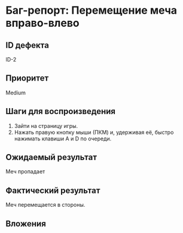 # Баг-репорт: Перемещение меча вправо-влево

## ID дефекта
ID-2

## Приоритет
Medium

## Шаги для воспроизведения

1. Зайти на страницу игры.
2. Нажать правую кнопку мыши (ПКМ) и, удерживая её, быстро нажимать клавиши A и D по очереди.

## Ожидаемый результат
Меч пропадает

## Фактический результат
Меч перемещается в стороны.

## Вложения